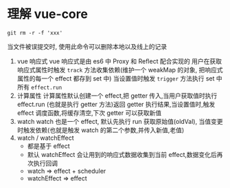 # 理解 vue-core

`git rm -r -f 'xxx'`

<!-- TODO 如何清除线上历史记录 -->

当文件被误提交时, 使用此命令可以删除本地以及线上的记录

1. vue 响应式
   vue 响应式是由 es6 中 Proxy 和 Reflect 配合实现的
   用户在获取响应式属性时触发 `track` 方法收集依赖(维护一个 weakMap 的对象, 把响应式属性的每一个 effect 都存到 set 中)
   当设置值时触发 `trigger` 方法执行 set 中所有 `effect.run`
2. 计算属性
   计算属性默认创建一个 effect,把 getter 传入,当用户获取值时执行 effect.run (也就是执行 getter 方法)返回 getter 执行结果,当设置值时,触发 effect 调度函数,将缓存清空,下次 getter 可以获取新值
3. watch
   watch 也是一个 effect, 默认先执行 run 获取原始值(oldVal), 当值变更时触发依赖(也就是触发 watch 的第二个参数,并传入新值,老值)
4. watch / watchEffect
   - 都是基于 effect
   - 默认 watchEffect 会让用到的响应式数据收集到当前 effect,数据变化后再次执行回调
   - watch => effect + scheduler
   - watchEffect => effect